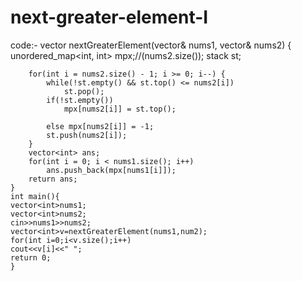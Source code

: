 # next-greater-element-I
code:-
    vector<int> nextGreaterElement(vector<int>& nums1, vector<int>& nums2) {
               unordered_map<int, int> mpx;//(nums2.size());
        stack<int> st;

        for(int i = nums2.size() - 1; i >= 0; i--) {
            while(!st.empty() && st.top() <= nums2[i]) 
                st.pop();
            if(!st.empty()) 
                mpx[nums2[i]] = st.top();
            
            else mpx[nums2[i]] = -1;
            st.push(nums2[i]);
        }
        vector<int> ans;
        for(int i = 0; i < nums1.size(); i++) 
            ans.push_back(mpx[nums1[i]]);
        return ans;
    }
    int main(){
    vector<int>nums1;
    vector<int>nums2;
    cin>>nums1>>nums2;
    vector<int>v=nextGreaterElement(nums1,num2);
    for(int i=0;i<v.size();i++)
    cout<<v[i]<<" ";
    return 0;
    }
